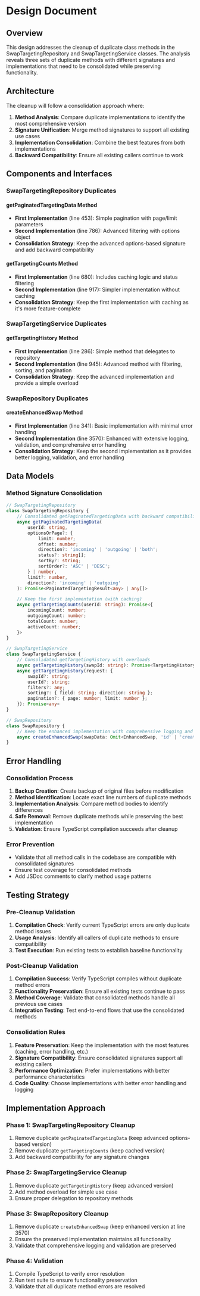 # Design Document

## Overview

This design addresses the cleanup of duplicate class methods in the SwapTargetingRepository and SwapTargetingService classes. The analysis reveals three sets of duplicate methods with different signatures and implementations that need to be consolidated while preserving functionality.

## Architecture

The cleanup will follow a consolidation approach where:
1. **Method Analysis**: Compare duplicate implementations to identify the most comprehensive version
2. **Signature Unification**: Merge method signatures to support all existing use cases
3. **Implementation Consolidation**: Combine the best features from both implementations
4. **Backward Compatibility**: Ensure all existing callers continue to work

## Components and Interfaces

### SwapTargetingRepository Duplicates

#### getPaginatedTargetingData Method
- **First Implementation** (line 453): Simple pagination with page/limit parameters
- **Second Implementation** (line 786): Advanced filtering with options object
- **Consolidation Strategy**: Keep the advanced options-based signature and add backward compatibility

#### getTargetingCounts Method  
- **First Implementation** (line 680): Includes caching logic and status filtering
- **Second Implementation** (line 917): Simpler implementation without caching
- **Consolidation Strategy**: Keep the first implementation with caching as it's more feature-complete

### SwapTargetingService Duplicates

#### getTargetingHistory Method
- **First Implementation** (line 286): Simple method that delegates to repository
- **Second Implementation** (line 945): Advanced method with filtering, sorting, and pagination
- **Consolidation Strategy**: Keep the advanced implementation and provide a simple overload

### SwapRepository Duplicates

#### createEnhancedSwap Method
- **First Implementation** (line 341): Basic implementation with minimal error handling
- **Second Implementation** (line 3570): Enhanced with extensive logging, validation, and comprehensive error handling
- **Consolidation Strategy**: Keep the second implementation as it provides better logging, validation, and error handling

## Data Models

### Method Signature Consolidation

```typescript
// SwapTargetingRepository
class SwapTargetingRepository {
    // Consolidated getPaginatedTargetingData with backward compatibility
    async getPaginatedTargetingData(
        userId: string, 
        optionsOrPage?: {
            limit: number;
            offset: number;
            direction?: 'incoming' | 'outgoing' | 'both';
            status?: string[];
            sortBy?: string;
            sortOrder?: 'ASC' | 'DESC';
        } | number,
        limit?: number,
        direction?: 'incoming' | 'outgoing'
    ): Promise<PaginatedTargetingResult<any> | any[]>

    // Keep the first implementation (with caching)
    async getTargetingCounts(userId: string): Promise<{
        incomingCount: number;
        outgoingCount: number;
        totalCount: number;
        activeCount: number;
    }>
}

// SwapTargetingService  
class SwapTargetingService {
    // Consolidated getTargetingHistory with overloads
    async getTargetingHistory(swapId: string): Promise<TargetingHistory[]>
    async getTargetingHistory(request: {
        swapId?: string;
        userId?: string;
        filters?: any;
        sorting?: { field: string; direction: string };
        pagination?: { page: number; limit: number };
    }): Promise<any>
}

// SwapRepository
class SwapRepository {
    // Keep the enhanced implementation with comprehensive logging and validation
    async createEnhancedSwap(swapData: Omit<EnhancedSwap, 'id' | 'createdAt' | 'updatedAt'>): Promise<EnhancedSwap>
}
```

## Error Handling

### Consolidation Process
1. **Backup Creation**: Create backup of original files before modification
2. **Method Identification**: Locate exact line numbers of duplicate methods
3. **Implementation Analysis**: Compare method bodies to identify differences
4. **Safe Removal**: Remove duplicate methods while preserving the best implementation
5. **Validation**: Ensure TypeScript compilation succeeds after cleanup

### Error Prevention
- Validate that all method calls in the codebase are compatible with consolidated signatures
- Ensure test coverage for consolidated methods
- Add JSDoc comments to clarify method usage patterns

## Testing Strategy

### Pre-Cleanup Validation
1. **Compilation Check**: Verify current TypeScript errors are only duplicate method issues
2. **Usage Analysis**: Identify all callers of duplicate methods to ensure compatibility
3. **Test Execution**: Run existing tests to establish baseline functionality

### Post-Cleanup Validation  
1. **Compilation Success**: Verify TypeScript compiles without duplicate method errors
2. **Functionality Preservation**: Ensure all existing tests continue to pass
3. **Method Coverage**: Validate that consolidated methods handle all previous use cases
4. **Integration Testing**: Test end-to-end flows that use the consolidated methods

### Consolidation Rules
1. **Feature Preservation**: Keep the implementation with the most features (caching, error handling, etc.)
2. **Signature Compatibility**: Ensure consolidated signatures support all existing callers
3. **Performance Optimization**: Prefer implementations with better performance characteristics
4. **Code Quality**: Choose implementations with better error handling and logging

## Implementation Approach

### Phase 1: SwapTargetingRepository Cleanup
1. Remove duplicate `getPaginatedTargetingData` (keep advanced options-based version)
2. Remove duplicate `getTargetingCounts` (keep cached version)
3. Add backward compatibility for any signature changes

### Phase 2: SwapTargetingService Cleanup  
1. Remove duplicate `getTargetingHistory` (keep advanced version)
2. Add method overload for simple use case
3. Ensure proper delegation to repository methods

### Phase 3: SwapRepository Cleanup
1. Remove duplicate `createEnhancedSwap` (keep enhanced version at line 3570)
2. Ensure the preserved implementation maintains all functionality
3. Validate that comprehensive logging and validation are preserved

### Phase 4: Validation
1. Compile TypeScript to verify error resolution
2. Run test suite to ensure functionality preservation
3. Validate that all duplicate method errors are resolved